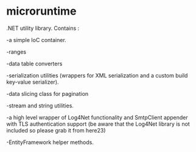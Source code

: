 microruntime
============

.NET utility library. Contains :

-a simple IoC container.

-ranges

-data table converters

-serialization utilities (wrappers for XML serialization and a custom build key-value serializer).

-data slicing class for pagination

-stream and string utilities.

-a high level wrapper of Log4Net functionality and SmtpClient appender with TLS authentication support (be aware that the Log4Net library is not included so please grab it from here23)

-EntityFramework helper methods.